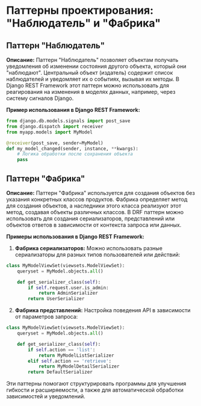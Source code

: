 
# Паттерны проектирования: "Наблюдатель" и "Фабрика"

## Паттерн "Наблюдатель"

**Описание:**
Паттерн "Наблюдатель" позволяет объектам получать уведомления об изменении состояния другого объекта, который они "наблюдают". Центральный объект (издатель) содержит список наблюдателей и уведомляет их о событиях, вызывая их методы. В Django REST Framework этот паттерн можно использовать для реагирования на изменения в моделях данных, например, через систему сигналов Django.

**Пример использования в Django REST Framework:**

```python
from django.db.models.signals import post_save
from django.dispatch import receiver
from myapp.models import MyModel

@receiver(post_save, sender=MyModel)
def my_model_changed(sender, instance, **kwargs):
    # Логика обработки после сохранения объекта
    pass
```

## Паттерн "Фабрика"

**Описание:**
Паттерн "Фабрика" используется для создания объектов без указания конкретных классов продуктов. Фабрика определяет метод для создания объектов, а наследники этого класса реализуют этот метод, создавая объекты различных классов. В DRF паттерн можно использовать для создания сериализаторов, представлений или объектов ответов в зависимости от контекста запроса или данных.

**Примеры использования в Django REST Framework:**

1. **Фабрика сериализаторов:**
   Можно использовать разные сериализаторы для разных типов пользователей или действий:

```python
class MyModelViewSet(viewsets.ModelViewSet):
    queryset = MyModel.objects.all()

    def get_serializer_class(self):
        if self.request.user.is_admin:
            return AdminSerializer
        return UserSerializer
```

2. **Фабрика представлений:**
   Настройка поведения API в зависимости от параметров запроса:

```python
class MyModelViewSet(viewsets.ModelViewSet):
    queryset = MyModel.objects.all()

    def get_serializer_class(self):
        if self.action == 'list':
            return MyModelListSerializer
        elif self.action == 'retrieve':
            return MyModelDetailSerializer
        return DefaultSerializer
```

Эти паттерны помогают структурировать программы для улучшения гибкости и расширяемости, а также для автоматической обработки зависимостей и уведомлений.
